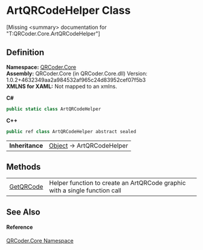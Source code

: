 # ArtQRCodeHelper Class


\[Missing &lt;summary&gt; documentation for "T:QRCoder.Core.ArtQRCodeHelper"\]



## Definition
**Namespace:** <a href="N_QRCoder_Core.md">QRCoder.Core</a>  
**Assembly:** QRCoder.Core (in QRCoder.Core.dll) Version: 1.0.2+4632349aa2a984532af965c24d83952cef07f5b3  
**XMLNS for XAML:** Not mapped to an xmlns.

**C#**
``` C#
public static class ArtQRCodeHelper
```
**C++**
``` C++
public ref class ArtQRCodeHelper abstract sealed
```

<table><tr><td><strong>Inheritance</strong></td><td><a href="https://learn.microsoft.com/dotnet/api/system.object" target="_blank" rel="noopener noreferrer">Object</a>  →  ArtQRCodeHelper</td></tr>
</table>



## Methods
<table>
<tr>
<td><a href="M_QRCoder_Core_ArtQRCodeHelper_GetQRCode.md">GetQRCode</a></td>
<td>Helper function to create an ArtQRCode graphic with a single function call</td></tr>
</table>

## See Also


#### Reference
<a href="N_QRCoder_Core.md">QRCoder.Core Namespace</a>  
